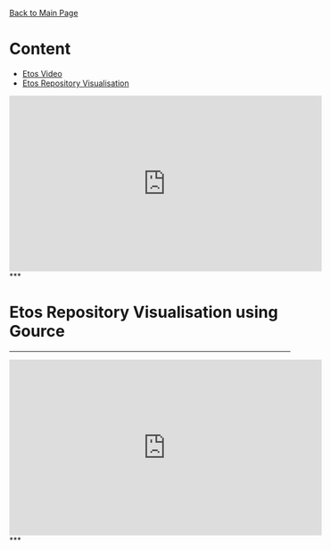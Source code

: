 [Back to Main Page](https://ogoxhammerschild.github.io/)

# Content    
    
+ [Etos Video](#Etos_Video)    
+ [Etos Repository Visualisation](#Gource)    

<iframe width="560" height="315" src="https://www.youtube.com/embed/pd9AR2BzJ0E" frameborder="0" allowfullscreen></iframe>    
***   

<a name="Gource"/>

# Etos Repository Visualisation using Gource

***   
<iframe width="560" height="315" src="https://www.youtube.com/embed/uBaK0XQHS3c" frameborder="0" allowfullscreen></iframe>    
***   
